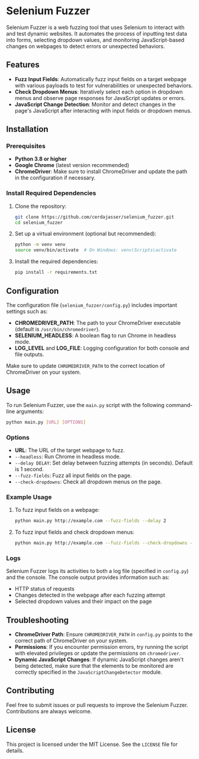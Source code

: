 # Selenium Fuzzer

Selenium Fuzzer is a web fuzzing tool that uses Selenium to interact with and test dynamic websites. It automates the process of inputting test data into forms, selecting dropdown values, and monitoring JavaScript-based changes on webpages to detect errors or unexpected behaviors.

## Features
- **Fuzz Input Fields**: Automatically fuzz input fields on a target webpage with various payloads to test for vulnerabilities or unexpected behaviors.
- **Check Dropdown Menus**: Iteratively select each option in dropdown menus and observe page responses for JavaScript updates or errors.
- **JavaScript Change Detection**: Monitor and detect changes in the page's JavaScript after interacting with input fields or dropdown menus.

## Installation
### Prerequisites
- **Python 3.8 or higher**
- **Google Chrome** (latest version recommended)
- **ChromeDriver**: Make sure to install ChromeDriver and update the path in the configuration if necessary.

### Install Required Dependencies
1. Clone the repository:
   ```sh
   git clone https://github.com/cerdajasser/selenium_fuzzer.git
   cd selenium_fuzzer
   ```

2. Set up a virtual environment (optional but recommended):
   ```sh
   python -m venv venv
   source venv/bin/activate  # On Windows: venv\Scripts\activate
   ```

3. Install the required dependencies:
   ```sh
   pip install -r requirements.txt
   ```

## Configuration
The configuration file (`selenium_fuzzer/config.py`) includes important settings such as:
- **CHROMEDRIVER_PATH**: The path to your ChromeDriver executable (default is `/usr/bin/chromedriver`).
- **SELENIUM_HEADLESS**: A boolean flag to run Chrome in headless mode.
- **LOG_LEVEL** and **LOG_FILE**: Logging configuration for both console and file outputs.

Make sure to update `CHROMEDRIVER_PATH` to the correct location of ChromeDriver on your system.

## Usage
To run Selenium Fuzzer, use the `main.py` script with the following command-line arguments:

```sh
python main.py [URL] [OPTIONS]
```

### Options
- **URL**: The URL of the target webpage to fuzz.
- `--headless`: Run Chrome in headless mode.
- `--delay DELAY`: Set delay between fuzzing attempts (in seconds). Default is 1 second.
- `--fuzz-fields`: Fuzz all input fields on the page.
- `--check-dropdowns`: Check all dropdown menus on the page.

### Example Usage
1. To fuzz input fields on a webpage:
   ```sh
   python main.py http://example.com --fuzz-fields --delay 2
   ```
2. To fuzz input fields and check dropdown menus:
   ```sh
   python main.py http://example.com --fuzz-fields --check-dropdowns --headless
   ```

### Logs
Selenium Fuzzer logs its activities to both a log file (specified in `config.py`) and the console. The console output provides information such as:
- HTTP status of requests
- Changes detected in the webpage after each fuzzing attempt
- Selected dropdown values and their impact on the page

## Troubleshooting
- **ChromeDriver Path**: Ensure `CHROMEDRIVER_PATH` in `config.py` points to the correct path of ChromeDriver on your system.
- **Permissions**: If you encounter permission errors, try running the script with elevated privileges or update the permissions on `chromedriver`.
- **Dynamic JavaScript Changes**: If dynamic JavaScript changes aren't being detected, make sure that the elements to be monitored are correctly specified in the `JavaScriptChangeDetector` module.

## Contributing
Feel free to submit issues or pull requests to improve the Selenium Fuzzer. Contributions are always welcome.

## License
This project is licensed under the MIT License. See the `LICENSE` file for details.

